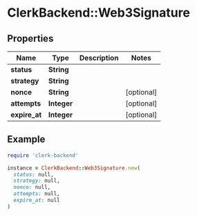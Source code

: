 # ClerkBackend::Web3Signature

## Properties

| Name | Type | Description | Notes |
| ---- | ---- | ----------- | ----- |
| **status** | **String** |  |  |
| **strategy** | **String** |  |  |
| **nonce** | **String** |  | [optional] |
| **attempts** | **Integer** |  | [optional] |
| **expire_at** | **Integer** |  | [optional] |

## Example

```ruby
require 'clerk-backend'

instance = ClerkBackend::Web3Signature.new(
  status: null,
  strategy: null,
  nonce: null,
  attempts: null,
  expire_at: null
)
```

